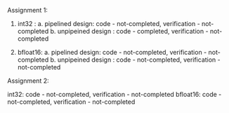 Assignment 1:

1. int32 :
a. pipelined design: code - not-completed, verification - not-completed
b. unpipeined design : code - completed, verification - not-completed

2. bfloat16:
a. pipelined design: code - not-completed, verification - not-completed
b. unpipeined design : code - not-completed, verification - not-completed

Assignment 2:

int32: code - not-completed, verification - not-completed
bfloat16: code - not-completed, verification - not-completed

